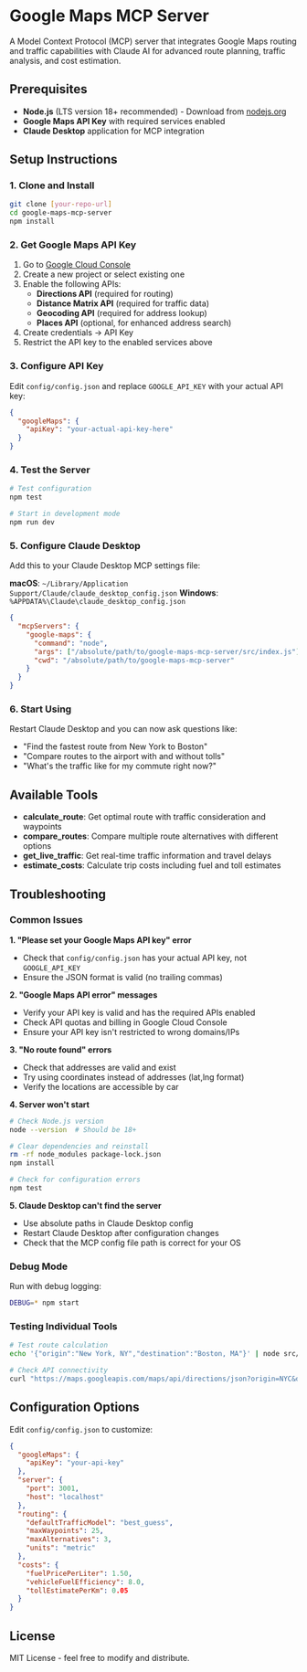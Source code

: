 # Google Maps MCP Server

A Model Context Protocol (MCP) server that integrates Google Maps routing and traffic capabilities with Claude AI for advanced route planning, traffic analysis, and cost estimation.

## Prerequisites

- **Node.js** (LTS version 18+ recommended) - Download from [nodejs.org](https://nodejs.org/)
- **Google Maps API Key** with required services enabled
- **Claude Desktop** application for MCP integration

## Setup Instructions

### 1. Clone and Install
```bash
git clone [your-repo-url]
cd google-maps-mcp-server
npm install
```

### 2. Get Google Maps API Key
1. Go to [Google Cloud Console](https://console.cloud.google.com/)
2. Create a new project or select existing one
3. Enable the following APIs:
   - **Directions API** (required for routing)
   - **Distance Matrix API** (required for traffic data)
   - **Geocoding API** (required for address lookup)
   - **Places API** (optional, for enhanced address search)
4. Create credentials → API Key
5. Restrict the API key to the enabled services above

### 3. Configure API Key
Edit `config/config.json` and replace `GOOGLE_API_KEY` with your actual API key:
```json
{
  "googleMaps": {
    "apiKey": "your-actual-api-key-here"
  }
}
```

### 4. Test the Server
```bash
# Test configuration
npm test

# Start in development mode
npm run dev
```

### 5. Configure Claude Desktop
Add this to your Claude Desktop MCP settings file:

**macOS**: `~/Library/Application Support/Claude/claude_desktop_config.json`
**Windows**: `%APPDATA%\Claude\claude_desktop_config.json`

```json
{
  "mcpServers": {
    "google-maps": {
      "command": "node",
      "args": ["/absolute/path/to/google-maps-mcp-server/src/index.js"],
      "cwd": "/absolute/path/to/google-maps-mcp-server"
    }
  }
}
```

### 6. Start Using
Restart Claude Desktop and you can now ask questions like:
- "Find the fastest route from New York to Boston"
- "Compare routes to the airport with and without tolls"
- "What's the traffic like for my commute right now?"

## Available Tools

- **calculate_route**: Get optimal route with traffic consideration and waypoints
- **compare_routes**: Compare multiple route alternatives with different options
- **get_live_traffic**: Get real-time traffic information and travel delays
- **estimate_costs**: Calculate trip costs including fuel and toll estimates

## Troubleshooting

### Common Issues

**1. "Please set your Google Maps API key" error**
- Check that `config/config.json` has your actual API key, not `GOOGLE_API_KEY`
- Ensure the JSON format is valid (no trailing commas)

**2. "Google Maps API error" messages**
- Verify your API key is valid and has the required APIs enabled
- Check API quotas and billing in Google Cloud Console
- Ensure your API key isn't restricted to wrong domains/IPs

**3. "No route found" errors**
- Check that addresses are valid and exist
- Try using coordinates instead of addresses (lat,lng format)
- Verify the locations are accessible by car

**4. Server won't start**
```bash
# Check Node.js version
node --version  # Should be 18+

# Clear dependencies and reinstall
rm -rf node_modules package-lock.json
npm install

# Check for configuration errors
npm test
```

**5. Claude Desktop can't find the server**
- Use absolute paths in Claude Desktop config
- Restart Claude Desktop after configuration changes
- Check that the MCP config file path is correct for your OS

### Debug Mode
Run with debug logging:
```bash
DEBUG=* npm start
```

### Testing Individual Tools
```bash
# Test route calculation
echo '{"origin":"New York, NY","destination":"Boston, MA"}' | node src/index.js

# Check API connectivity
curl "https://maps.googleapis.com/maps/api/directions/json?origin=NYC&destination=Boston&key=YOUR_API_KEY"
```

## Configuration Options

Edit `config/config.json` to customize:

```json
{
  "googleMaps": {
    "apiKey": "your-api-key"
  },
  "server": {
    "port": 3001,
    "host": "localhost"
  },
  "routing": {
    "defaultTrafficModel": "best_guess",
    "maxWaypoints": 25,
    "maxAlternatives": 3,
    "units": "metric"
  },
  "costs": {
    "fuelPricePerLiter": 1.50,
    "vehicleFuelEfficiency": 8.0,
    "tollEstimatePerKm": 0.05
  }
}
```

## License

MIT License - feel free to modify and distribute.